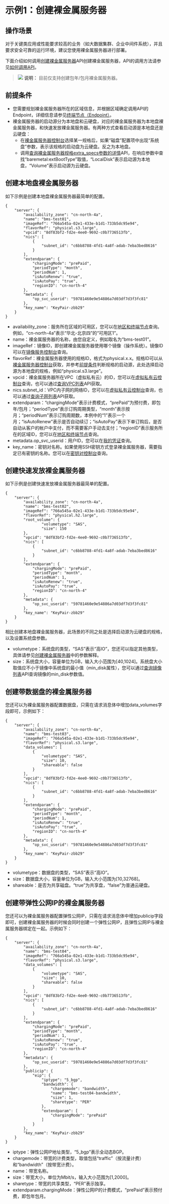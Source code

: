 # 示例1：创建裸金属服务器<a name="bms_api_0500"></a>

## 操作场景<a name="section683091452915"></a>

对于关键类应用或性能要求较高的业务（如大数据集群、企业中间件系统），并且要求安全可靠的运行环境，建议您使用裸金属服务器进行部署。

下面介绍如何调用[创建裸金属服务器](创建裸金属服务器.md)API创建裸金属服务器，API的调用方法请参见[如何调用API](如何调用API.md)。

>![](public_sys-resources/icon-note.gif) **说明：** 
>目前仅支持创建包年/包月裸金属服务器。

## 前提条件<a name="section7267152813348"></a>

-   您需要规划裸金属服务器所在的区域信息，并根据区域确定调用API的Endpoint，详细信息请参见[终端节点（Endpoint）](终端节点（Endpoint）.md)。
-   裸金属服务器的启动源分为本地盘和云硬盘，对应的裸金属服务器为本地盘裸金属服务器，和快速发放裸金属服务器。有两种方式查看启动源是本地盘还是云硬盘：
    -   在[裸金属服务器控制台](https://console.huaweicloud.com/ecm/?locale=zh-cn#/bms/createBMS?quickDeploy=true)选择某一规格后，如果“磁盘”配置项中出现“系统盘”参数，表示该规格的启动盘为云硬盘。反之为本地盘。
    -   调用[查询裸金属服务器规格extra\_specs参数的详情](查询裸金属服务器规格extra_specs参数的详情（OpenStack原生）.md)API，在响应参数中查找“baremetal:extBootType”取值，“LocalDisk”表示启动源为本地盘，“Volume”表示启动源为云硬盘。


## 创建本地盘裸金属服务器<a name="section55581299912"></a>

如下示例是创建本地盘裸金属服务器最简单的配置。

```
{
    "server": {
        "availability_zone": "cn-north-4a",
        "name": "bms-test01",
        "imageRef": "766a545a-02e1-433e-b1d1-733b5dc95e94",
        "flavorRef": "physical.s3.large",
        "vpcid": "8df83bf2-fd2e-4ee0-9692-c0b7736513fb",
        "nics": [
            {
                "subnet_id": "c6bb8788-4fd1-4a8f-adab-7eba3bed8616"
            }
        ],
        "extendparam": {
            "chargingMode": "prePaid",
            "periodType": "month",
            "periodNum": 1,
            "isAutoRenew": "true",
            "isAutoPay": "true",
            "regionID": "cn-north-4"
        },
        "metadata": {
            "op_svc_userid": "59781460e9e54886a7d03df7d3f3fc81"
        },
        "key_name": "KeyPair-zbb29"
    }
}
```

-   availability\_zone：服务所在区域的可用区，您可以在[地区和终端节点](https://developer.huaweicloud.com/endpoint)查询。例如，“cn-north-4a”表示“华北-北京四”的“可用区1”。
-   name：裸金属服务器的名称，由您自定义，例如取名为“bms-test01”。
-   imageRef：镜像ID，即创建裸金属服务器使用哪个镜像（操作系统）。镜像ID可以在[镜像服务控制台](https://console.huaweicloud.com/ecm/?locale=zh-cn#/ims/manager/imageList/publicImage)查询。
-   flavorRef：裸金属服务器使用的规格ID，格式为physical.x.x。规格ID可以从[裸金属服务器控制台](https://console.huaweicloud.com/ecm/?locale=zh-cn#/bms/createBMS?quickDeploy=true)获取，并参考[前提条件](#section7267152813348)判断规格的启动源，此处选择启动源为本地盘的规格，例如“physical.s3.large”。
-   vpcid：裸金属服务器所在VPC（虚拟私有云）的ID，您可以在[虚拟私有云控制台](https://console.huaweicloud.com/vpc/?locale=zh-cn#/vpc/vpcmanager/vpcs)查询，也可以通过[查询VPC列表](https://support.huaweicloud.com/api-vpc/vpc_api01_0003.html)API获取。
-   nics.subnet\_id：VPC内子网的网络ID，您可以在[虚拟私有云控制台](https://console.huaweicloud.com/vpc/?locale=zh-cn#/vpc/vpcmanager/vpcs)查询，也可以通过[查询子网列表](https://support.huaweicloud.com/api-vpc/vpc_subnet01_0003.html)API获取。
-   extendparam：“chargingMode”表示计费模式，“prePaid”为预付费，即包年/包月；“periodType”表示订购周期类型，“month”表示按月；“periodNum”表示订购周期数，本例中的“1”表示一个月；“isAutoRenew”表示是否自动续订；“isAutoPay”表示下单订购后，是否自动从客户的帐户中支付，而不需要客户手动去支付；“regionID”表示服务所在的区域ID，您可以在[地区和终端节点](https://developer.huaweicloud.com/endpoint)查询。
-   metadata.op\_svc\_userid：用户ID，您可以在[我的凭证](https://console.huaweicloud.com/iam/?locale=zh-cn#/myCredential)查询。
-   key\_name：密钥对名称。如果使用SSH密钥方式登录裸金属服务器，需要指定已有密钥的名称。您可以在[密钥对控制台](https://console.huaweicloud.com/ecm/?locale=zh-cn#/keypairs/manager/keypairsList)查询。

## 创建快速发放裸金属服务器<a name="section75229341914"></a>

如下示例是创建快速发放裸金属服务器最简单的配置。

```
{
    "server": {
        "availability_zone": "cn-north-4a",
        "name": "bms-test02",
        "imageRef": "766a545a-02e1-433e-b1d1-733b5dc95e94",
        "flavorRef": "physical.h2.large",
        "root_volume": {
                "volumetype": "SAS",
                "size": 150
        },
        "vpcid": "8df83bf2-fd2e-4ee0-9692-c0b7736513fb",
        "nics": [
            {
                "subnet_id": "c6bb8788-4fd1-4a8f-adab-7eba3bed8616"
            }
        ],
        "extendparam": {
            "chargingMode": "prePaid",
            "periodType": "month",
            "periodNum": 1,
            "isAutoRenew": "true",
            "isAutoPay": "true",
            "regionID": "cn-north-4"
        },
        "metadata": {
            "op_svc_userid": "59781460e9e54886a7d03df7d3f3fc81"
        },
        "key_name": "KeyPair-zbb29"
    }
}
```

相比创建本地盘裸金属服务器，此场景的不同之处是选择启动源为云硬盘的规格，以及设置系统盘参数。

-   volumetype：系统盘的类型，“SAS”表示“高IO”，您还可以指定其他类型，具体请参见[创建裸金属服务器](创建裸金属服务器.md)中的参数解释。
-   size：系统盘大小，容量单位为GB，输入大小范围为\[40,1024\]。系统盘大小取值应不小于镜像中系统盘的最小值（min\_disk属性），您可以通过[查询镜像列表](https://support.huaweicloud.com/api-ims/ims_03_0602.html)API查询镜像的min\_disk参数值。

## 创建带数据盘的裸金属服务器<a name="section175102321106"></a>

您还可以为裸金属服务器配置数据盘，只需在请求消息体中增加data\_volumes字段即可，示例如下：

```
{
    "server": {
        "availability_zone": "cn-north-4a",
        "name": "bms-test03",
        "imageRef": "766a545a-02e1-433e-b1d1-733b5dc95e94",
        "flavorRef": "physical.s3.large",
        "data_volumes": [
            {
                "volumetype": "SAS",
                "size": 10,
                "shareable": false
            }
        ],
        "vpcid": "8df83bf2-fd2e-4ee0-9692-c0b7736513fb",
        "nics": [
            {
                "subnet_id": "c6bb8788-4fd1-4a8f-adab-7eba3bed8616"
            }
        ],
        "extendparam": {
            "chargingMode": "prePaid",
            "periodType": "month",
            "periodNum": 1,
            "isAutoRenew": "true",
            "isAutoPay": "true",
            "regionID": "cn-north-4"
        },
        "metadata": {
            "op_svc_userid": "59781460e9e54886a7d03df7d3f3fc81"
        },
        "key_name": "KeyPair-zbb29"
    }
}
```

-   volumetype：数据盘的类型，“SAS”表示“高IO”。
-   size：数据盘大小，容量单位为GB，输入大小范围为\[10,32768\]。
-   shareable：是否为共享磁盘。“true”为共享盘，“false”为普通云硬盘。

## 创建带弹性公网IP的裸金属服务器<a name="section93579817111"></a>

您还可以为裸金属服务器配置弹性公网IP，只需在请求消息体中增加publicip字段即可，创建裸金属服务器的时候会同时创建一个弹性公网IP，且弹性公网IP与裸金属服务器绑定在一起。示例如下：

```
{
    "server": {
        "availability_zone": "cn-north-4a",
        "name": "bms-test04",
        "imageRef": "766a545a-02e1-433e-b1d1-733b5dc95e94",
        "flavorRef": "physical.s3.large",
        "data_volumes": [
            {
                "volumetype": "SAS",
                "size": 10,
                "shareable": false
            }
        ],
        "vpcid": "8df83bf2-fd2e-4ee0-9692-c0b7736513fb",
        "nics": [
            {
                "subnet_id": "c6bb8788-4fd1-4a8f-adab-7eba3bed8616"
            }
        ],
        "extendparam": {
            "chargingMode": "prePaid",
            "periodType": "month",
            "periodNum": 1,
            "isAutoRenew": "true",
            "isAutoPay": "true",
            "regionID": "cn-north-4"
        },
        "metadata": {
            "op_svc_userid": "59781460e9e54886a7d03df7d3f3fc81"
        },
        "publicip": {
            "eip": {
                "iptype": "5_bgp",
                "bandwidth": {
                    "chargemode": "bandwidth",
                    "name": "bms-test04-bandwidth",
                    "size": 1,
                    "sharetype": "PER"
                },
                "extendparam": [
                    "chargingMode": "prePaid"
                ]
            }
        },
        "key_name": "KeyPair-zbb29"
    }
}
```

-   iptype：弹性公网IP地址类型，“5\_bgp”表示全动态BGP。
-   chargemode：带宽的计费类型，取值包括“traffic”（按流量计费）和“bandwidth”（按带宽计费）。
-   name：带宽名称。
-   size：带宽大小，单位为Mbit/s，输入大小范围为\[1,2000\]。
-   sharetype：带宽的共享类型，“PER”表示独享。
-   extendparam.chargingMode：弹性公网IP的计费模式，“prePaid”表示预付费，即包年包月。

